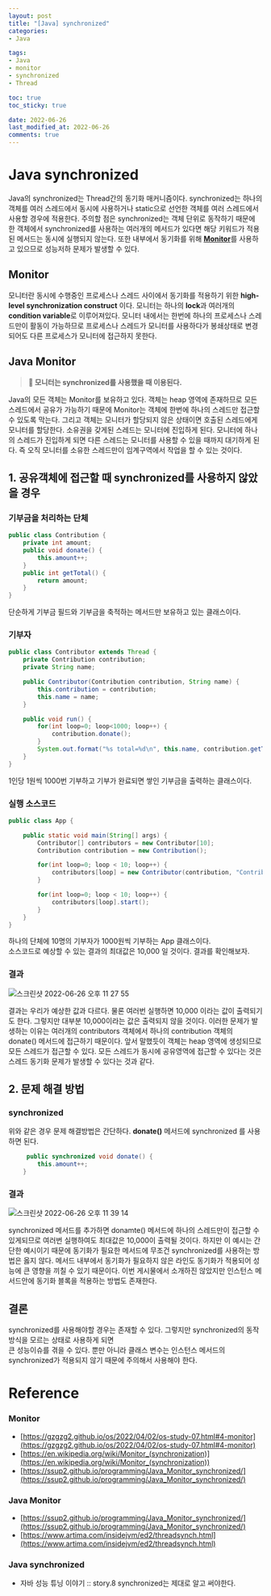 ```yaml
---
layout: post
title: "[Java] synchronized"
categories:
- Java

tags:
- Java
- monitor
- synchronized
- Thread

toc: true
toc_sticky: true

date: 2022-06-26
last_modified_at: 2022-06-26
comments: true
---
```

# Java synchronized 
Java의 synchronized는 Thread간의 동기화 매커니즘이다. synchronized는 하나의 객체를 여러 스레드에서 동시에 사용하거나
static으로 선언한 객체를 여러 스레드에서 사용할 경우에 적용한다. 주의할 점은 synchronized는 객체 단위로 동작하기 때문에
한 객체에서 synchronized를 사용하는 여러개의 메서드가 있다면 해당 키워드가 적용된 메서드는 동시에 실행되지 않는다.
또한 내부에서 동기화를 위해 [**Monitor**](https://en.wikipedia.org/wiki/Monitor_(synchronization))를 사용하고 있으므로 성능저하 문제가 발생할 수 있다. 
 

## Monitor
모니터란 동시에 수행중인 프로세스나 스레드 사이에서 동기화를 적용하기 위한 **high-level synchronization construct** 이다.
모니터는 하나의 **lock**과 여러개의 **condition variable**로 이루어져있다. 모니터 내에서는 한번에 하나의 프로세스나 스레드만이 활동이 가능하므로
프로세스나 스레드가 모니터를 사용하다가 봉쇄상태로 변경되어도 다른 프로세스가 모니터에 접근하지 못한다.

## Java Monitor
> **📌 모니터는 synchronized를 사용했을 때 이용된다.** 

Java의 모든 객체는 Monitor를 보유하고 있다. 객체는 heap 영역에 존재하므로 모든 스레드에서 공유가 가능하기 때문에 Monitor는 객체에 한번에 하나의 스레드만 접근할 수 있도록 막는다. 
그리고 객체는 모니터가 할당되지 않은 상태이면 호출된 스레드에게 모니터를 할당한다. 소유권을 갖게된 스레드는 모니터에 진입하게 된다. 모니터에 하나의 스레드가 진입하게 되면 다른 스레드는
모니터를 사용할 수 있을 때까지 대기하게 된다. 즉 오직 모니터를 소유한 스레드만이 임계구역에서 작업을 할 수 있는 것이다.

## 1. 공유객체에 접근할 때 synchronized를 사용하지 않았을 경우

### 기부금을 처리하는 단체
```java
public class Contribution {
    private int amount;
    public void donate() {
        this.amount++;
    }
    public int getTotal() {
        return amount;
    }
}
```
단순하게 기부금 필드와 기부금을 축적하는 메서드만 보유하고 있는 클래스이다. 

### 기부자
```java
public class Contributor extends Thread {
    private Contribution contribution;
    private String name;

    public Contributor(Contribution contribution, String name) {
        this.contribution = contribution;
        this.name = name;
    }

    public void run() {
        for(int loop=0; loop<1000; loop++) {
            contribution.donate();
        }
        System.out.format("%s total=%d\n", this.name, contribution.getTotal());
    }
}
```
1인당 1원씩 1000번 기부하고 기부가 완료되면 쌓인 기부금을 출력하는 클래스이다.

### 실행 소스코드
```java
public class App {

    public static void main(String[] args) {
        Contributor[] contributors = new Contributor[10];
        Contribution contribution = new Contribution();

        for(int loop=0; loop < 10; loop++) {
            contributors[loop] = new Contributor(contribution, "Contributor"+loop);
        }

        for(int loop=0; loop < 10; loop++) {
            contributors[loop].start();
        }
    }
}
```
하나의 단체에 10명의 기부자가 1000원씩 기부하는 App 클래스이다.  
소스코드로 예상할 수 있는 결과의 최대값은 10,000 일 것이다. 결과를 확인해보자.

### 결과
![스크린샷 2022-06-26 오후 11 27 55](https://user-images.githubusercontent.com/56028408/175819107-4f2f559c-e58e-4491-877b-eb90d68d0ff2.png)

결과는 우리가 예상한 값과 다르다. 물론 여러번 실행하면 10,000 이라는 값이 출력되기도 한다. 그렇지만 대부분 10,000이라는 값은 출력되지 않을 것이다.
이러한 문제가 발생하는 이유는 여러개의 contributors 객체에서 하나의 contribution 객체의 donate() 메서드에 접근하기 때문이다.
앞서 말했듯이 객체는 heap 영역에 생성되므로 모든 스레드가 접근할 수 있다. 모든 스레드가 동시에 공유영역에 접근할 수 있다는 것은 스레드 동기화 문제가 발생할 수 있다는 것과 같다.

## 2. 문제 해결 방법
### synchronized
위와 같은 경우 문제 해결방법은 간단하다. **donate()** 메서드에 synchronized 를 사용하면 된다.

```java
     public synchronized void donate() {
        this.amount++;
    }
```

### 결과
![스크린샷 2022-06-26 오후 11 39 14](https://user-images.githubusercontent.com/56028408/175819627-034845b1-3155-40a4-b08a-c1c79bd09982.png)

synchronized 메서드를 추가하면 donamte() 메서드에 하나의 스레드만이 접근할 수 있게되므로 여러번 실행하여도 최대값은 10,000이 출력될 것이다.
하지만 이 예시는 간단한 예시이기 때문에 동기화가 필요한 메서드에 무조건 synchronized를 사용하는 방법은 옳지 않다.
메서드 내부에서 동기화가 필요하지 않은 라인도 동기화가 적용되어 성능에 큰 영향을 끼칠 수 있기 때문이다. 이번 게시물에서 소개하진 않았지만 인스턴스 메서드안에 동기화 블록을 적용하는 방법도 존재한다.

## 결론
synchronized를 사용해야할 경우는 존재할 수 있다. 그렇지만 synchronized의 동작 방식을 모르는 상태로 사용하게 되면  
큰 성능이슈를 겪을 수 있다. 뿐만 아니라 클래스 변수는 인스턴스 메서드의 synchronized가 적용되지 않기 때문에 주의해서 사용해야 한다. 


# Reference
### Monitor 
- [https://gzgzg2.github.io/os/2022/04/02/os-study-07.html#4-monitor](https://gzgzg2.github.io/os/2022/04/02/os-study-07.html#4-monitor)
- [https://en.wikipedia.org/wiki/Monitor_(synchronization)](https://en.wikipedia.org/wiki/Monitor_(synchronization))
- [https://ssup2.github.io/programming/Java_Monitor_synchronized/](https://ssup2.github.io/programming/Java_Monitor_synchronized/)

### Java Monitor
- [https://ssup2.github.io/programming/Java_Monitor_synchronized/](https://ssup2.github.io/programming/Java_Monitor_synchronized/)
- [https://www.artima.com/insidejvm/ed2/threadsynch.html](https://www.artima.com/insidejvm/ed2/threadsynch.html)

### Java synchronized
- 자바 성능 튜닝 이야기 :: story.8 synchronized는 제대로 알고 써야한다. 
















